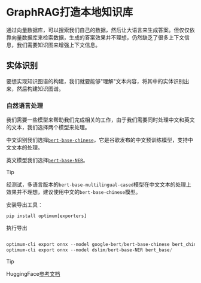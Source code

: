 # GraphRAG打造本地知识库

通过向量数据库，可以搜索我们自己的数据，然后让大语言来生成答案。但仅仅依靠向量数据库来检索数据，生成的答案效果并不理想，仍然缺乏了很多上下文信息，我们需要知识图来增强上下文信息。

## 实体识别

要想实现知识图谱的构建，我们就要能够"理解"文本内容，将其中的实体识别出来，然后构建知识图谱。

### 自然语言处理

我们需要一些模型来帮助我们完成相关的工作，由于我们需要同时处理中文和英文的文本，我们选择两个模型来处理。

中文识别我们选择[`bert-base-chinese`](https://huggingface.co/google-bert/bert-base-chinese)，它是谷歌发布的中文预训练模型，支持中文文本的处理。

英文模型我们选择[`bert-base-NER`](https://huggingface.co/dslim/bert-base-NER)。

> [!TIP]
> 经测试，多语言版本的`bert-base-multilingual-cased`模型在中文文本的处理上效果并不理想，建议使用中文的`bert-base-chinese`模型。

安装导出工具：

```pwsh
pip install optimum[exporters]
```

执行导出

```powershell

optimum-cli export onnx --model google-bert/bert-base-chinese bert_chinese/
optimum-cli export onnx --model dslim/bert-base-NER bert_base/

```

> [!TIP]
> HuggingFace[参考文档](https://huggingface.co/docs/transformers/main/zh/serialization?utm_source=chatgpt.com)
